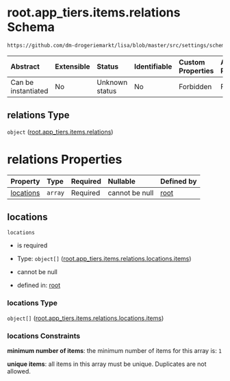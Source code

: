 # root.app_tiers.items.relations Schema

```txt
https://github.com/dm-drogeriemarkt/lisa/blob/master/src/settings/schema.json#/properties/app_tiers/items/properties/relations
```



| Abstract            | Extensible | Status         | Identifiable | Custom Properties | Additional Properties | Access Restrictions | Defined In                                                                              |
| :------------------ | :--------- | :------------- | :----------- | :---------------- | :-------------------- | :------------------ | :-------------------------------------------------------------------------------------- |
| Can be instantiated | No         | Unknown status | No           | Forbidden         | Forbidden             | none                | [settings.schema.json*](../../src/settings/settings.schema.json "open original schema") |

## relations Type

`object` ([root.app_tiers.items.relations](settings-properties-rootapp_tiers-rootapp_tiersitems-properties-rootapp_tiersitemsrelations.md))

# relations Properties

| Property                | Type    | Required | Nullable       | Defined by                                                                                                                                                                                                                                                                                                   |
| :---------------------- | :------ | :------- | :------------- | :----------------------------------------------------------------------------------------------------------------------------------------------------------------------------------------------------------------------------------------------------------------------------------------------------------- |
| [locations](#locations) | `array` | Required | cannot be null | [root](settings-properties-rootapp_tiers-rootapp_tiersitems-properties-rootapp_tiersitemsrelations-properties-rootapp_tiersitemsrelationslocations.md "https://github.com/dm-drogeriemarkt/lisa/blob/master/src/settings/schema.json#/properties/app_tiers/items/properties/relations/properties/locations") |

## locations



`locations`

*   is required

*   Type: `object[]` ([root.app_tiers.items.relations.locations.items](settings-properties-rootapp_tiers-rootapp_tiersitems-properties-rootapp_tiersitemsrelations-properties-rootapp_tiersitemsrelationslocations-rootapp_tiersitemsrelationslocationsitems.md))

*   cannot be null

*   defined in: [root](settings-properties-rootapp_tiers-rootapp_tiersitems-properties-rootapp_tiersitemsrelations-properties-rootapp_tiersitemsrelationslocations.md "https://github.com/dm-drogeriemarkt/lisa/blob/master/src/settings/schema.json#/properties/app_tiers/items/properties/relations/properties/locations")

### locations Type

`object[]` ([root.app_tiers.items.relations.locations.items](settings-properties-rootapp_tiers-rootapp_tiersitems-properties-rootapp_tiersitemsrelations-properties-rootapp_tiersitemsrelationslocations-rootapp_tiersitemsrelationslocationsitems.md))

### locations Constraints

**minimum number of items**: the minimum number of items for this array is: `1`

**unique items**: all items in this array must be unique. Duplicates are not allowed.
